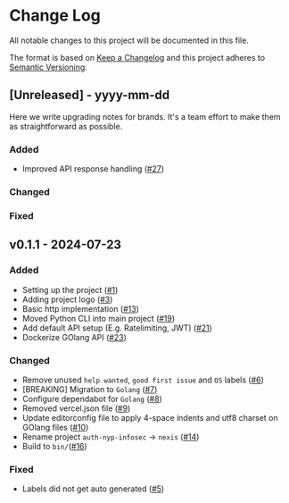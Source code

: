 # Change Log

All notable changes to this project will be documented in this file.

The format is based on [Keep a Changelog](http://keepachangelog.com/)
and this project adheres to [Semantic Versioning](http://semver.org/).

<!--
TEMPLATE

## X.X.X - YYYY-MM-DD

Short description of release

### Added

- Description of change
  (#XXX)

### Changed

- Description of change
  (#XXX)

### Fixed

- Description of change
  (#XXX)
-->

## [Unreleased] - yyyy-mm-dd

Here we write upgrading notes for brands. It's a team effort to make them as
straightforward as possible.

### Added

- Improved API response handling ([#27](https://github.com/caffeine-addictt/nexis/pull/27))

### Changed

### Fixed

## v0.1.1 - 2024-07-23

### Added

- Setting up the project ([#1](https://github.com/caffeine-addictt/nexis/pull/1))
- Adding project logo ([#3](https://github.com/caffeine-addictt/nexis/pull/3))
- Basic http implementation ([#13](https://github.com/caffeine-addictt/nexis/pull/13))
- Moved Python CLI into main project ([#19](https://github.com/caffeine-addictt/nexis/pull/19))
- Add default API setup (E.g. Ratelimiting, JWT) ([#21](https://github.com/caffeine-addictt/nexis/pull/21))
- Dockerize GOlang API ([#23](https://github.com/caffeine-addictt/nexis/pull/23))

### Changed

- Remove unused `help wanted`, `good first issue` and `OS` labels ([#6](https://github.com/caffeine-addictt/nexis/pull/6))
- [BREAKING] Migration to `Golang` ([#7](https://github.com/caffeine-addictt/nexis/pull/7))
- Configure dependabot for `Golang` ([#8](https://github.com/caffeine-addictt/nexis/pull/8))
- Removed vercel.json file ([#9](https://github.com/caffeine-addictt/nexis/pull/9))
- Update editorconfig file to apply 4-space indents and utf8 charset on
  GOlang files ([#10](https://github.com/caffeine-addictt/nexis/pull/10))
- Rename project `auth-nyp-infosec` -> `nexis` ([#14](https://github.com/caffeine-addictt/nexis/pull/14))
- Build to `bin/`([#16](https://github.com/caffeine-addictt/nexis/pull/16))

### Fixed

- Labels did not get auto generated ([#5](https://github.com/caffeine-addictt/nexis/pull/5))
